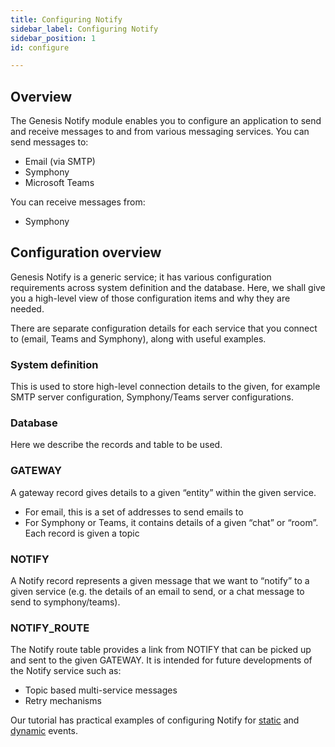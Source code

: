 ```yaml
---
title: Configuring Notify
sidebar_label: Configuring Notify
sidebar_position: 1
id: configure

---
```

## Overview

The Genesis Notify module enables you to configure an application to send and receive messages to and from various messaging services.
You can send messages to:

* Email (via SMTP)
* Symphony
* Microsoft Teams

You can receive messages from:

* Symphony

## Configuration overview

Genesis Notify is a generic service; it has various configuration requirements across system definition and the database. Here, we shall give you a high-level view of those configuration items and why they are needed. 

There are separate configuration details for each service that you connect to (email, Teams and Symphony), along with useful examples.

### System definition

This is used to store high-level connection details to the given, for example SMTP server configuration, Symphony/Teams server configurations.

### Database
Here we describe the records and table to be used.

### GATEWAY

A gateway record gives details to a given “entity” within the given service.

* For email, this is a set of addresses to send emails to
* For Symphony or Teams, it contains details of a given “chat” or “room”. Each record is given a topic

### NOTIFY

A Notify record represents a given message that we want to “notify” to a given service (e.g. the details of an email to send, or a chat message to send to symphony/teams).

### NOTIFY_ROUTE

The Notify route table provides a link from NOTIFY that can be picked up and sent to the given GATEWAY. It is intended for future developments of the Notify service such as:

* Topic based multi-service messages
* Retry mechanisms
 

Our tutorial has practical examples of configuring Notify for [static](tutorials/building-an-application/events/static-events/) and [dynamic](/tutorials/building-an-application/events/dynamic-events/) events.